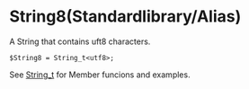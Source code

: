 # String8(Standardlibrary/Alias)

A String that contains uft8 characters.

```
$String8 = String_t<utf8>;
```
See [String_t](../Containers/String_t.md) for Member funcions and examples.